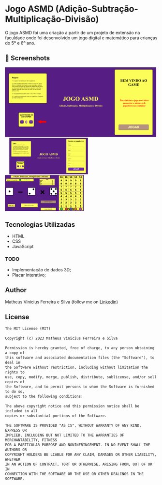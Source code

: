 # Jogo ASMD (Adição-Subtração-Multiplicação-Divisão)

O jogo ASMD foi uma criação a partir de um projeto de extensão na faculdade onde foi desenvolvido um jogo digital e matemático para crianças do 5º e 6º ano.

## :camera_flash: Screenshots
<!-- You can add more screenshots here if you like -->
<img src="Jogo/results/tela_incial.png" width="500">&emsp;<img src="Jogo/results/tela_insercao_jogadores.png" width="260">&emsp;<img src="Jogo/results/tela_jogo.png" width="260">

## Tecnologias Utilizadas
* HTML
* CSS
* JavaScript

### TODO
- Implementação de dados 3D;
- Placar interativo;

## Author
Matheus Vinicius Ferreira e Silva (follow me on [Linkedin](https://www.linkedin.com/in/matheus-vinicius-ferreira-e-silva-518b061b0))

## License
```
The MIT License (MIT)

Copyright (c) 2023 Matheus Vinicius Ferreira e Silva

Permission is hereby granted, free of charge, to any person obtaining a copy of
this software and associated documentation files (the "Software"), to deal in
the Software without restriction, including without limitation the rights to
use, copy, modify, merge, publish, distribute, sublicense, and/or sell copies of
the Software, and to permit persons to whom the Software is furnished to do so,
subject to the following conditions:

The above copyright notice and this permission notice shall be included in all
copies or substantial portions of the Software.

THE SOFTWARE IS PROVIDED "AS IS", WITHOUT WARRANTY OF ANY KIND, EXPRESS OR
IMPLIED, INCLUDING BUT NOT LIMITED TO THE WARRANTIES OF MERCHANTABILITY, FITNESS
FOR A PARTICULAR PURPOSE AND NONINFRINGEMENT. IN NO EVENT SHALL THE AUTHORS OR
COPYRIGHT HOLDERS BE LIABLE FOR ANY CLAIM, DAMAGES OR OTHER LIABILITY, WHETHER
IN AN ACTION OF CONTRACT, TORT OR OTHERWISE, ARISING FROM, OUT OF OR IN
CONNECTION WITH THE SOFTWARE OR THE USE OR OTHER DEALINGS IN THE SOFTWARE.
```
